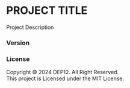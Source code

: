 # PROJECT TITLE

Project Description

### Version
### License
Copyright &copy; 2024 DEP12. All Right Reserved.<br>
This project is Licensed under the MIT License.

